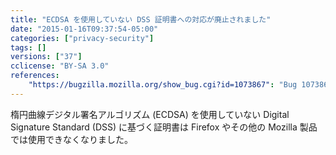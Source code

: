 ```yaml
---
title: "ECDSA を使用していない DSS 証明書への対応が廃止されました"
date: "2015-01-16T09:37:54-05:00"
categories: ["privacy-security"]
tags: []
versions: ["37"]
cclicense: "BY-SA 3.0"
references:
    "https://bugzilla.mozilla.org/show_bug.cgi?id=1073867": "Bug 1073867 – Remove support for DSS (non-ECC DSA) signatures from mozilla::pkix"
---
```

楕円曲線デジタル署名アルゴリズム (ECDSA) を使用していない Digital Signature Standard (DSS) に基づく証明書は Firefox やその他の Mozilla 製品では使用できなくなりました。
